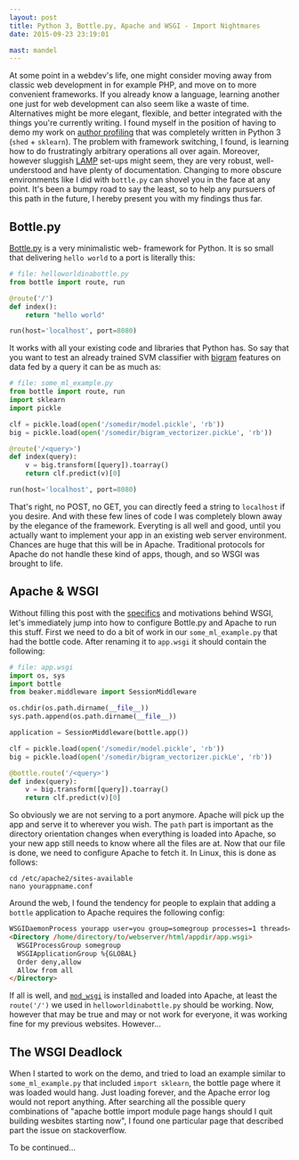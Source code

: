 ```yaml
---
layout: post
title: Python 3, Bottle.py, Apache and WSGI - Import Nightmares
date: 2015-09-23 23:19:01

mast: mandel
---
```


At some point in a webdev's life, one might consider moving away from classic
web development in for example PHP, and move on to more convenient frameworks.
If you already know a language, learning another one just for web development
can also seem like a waste of time. Alternatives might be more elegant,
flexible, and better integrated with the things you're currently writing. I
found myself in the position of having to demo my work on
[author profiling](https://www.uni-weimar.de/medien/webis/events/pan-15/pan15-web/author-profiling.html)
that was completely written in Python 3 (`shed` + `sklearn`). The problem with
framework switching, I found, is learning how to do frustratingly arbitrary
operations all over again. Moreover, however sluggish
[LAMP](https://en.wikipedia.org/wiki/LAMP_%28software_bundle%29) set-ups might
seem, they are very robust, well-understood and have plenty of documentation.
Changing to more obscure environments like I did with `bottle.py` can shovel you
in the face at any point. It's been a bumpy road to say the least, so to help
any pursuers of this path in the future, I hereby present you with my findings
thus far.

## Bottle.py

[Bottle.py](http://bottlepy.org/docs/dev/index.html) is a very minimalistic web-
framework for Python. It is so small that delivering `hello world` to a port is
literally this:

``` python
# file: helloworldinabottle.py
from bottle import route, run

@route('/')
def index():
    return "hello world"

run(host='localhost', port=8080)
```

It works with all your existing code and libraries that Python has. So say that
you want to test an already trained SVM classifier with
[bigram](http://scikit-learn.org/stable/modules/feature_extraction.html#common-vectorizer-usage)
features on data fed by a query it can be as much as:

``` python
# file: some_ml_example.py
from bottle import route, run
import sklearn
import pickle

clf = pickle.load(open('/somedir/model.pickle', 'rb'))
big = pickle.load(open('/somedir/bigram_vectorizer.pickLe', 'rb'))

@route('/<query>')
def index(query):
    v = big.transform([query]).toarray()
    return clf.predict(v)[0]

run(host='localhost', port=8080)
```

That's right, no POST, no GET, you can directly feed a string to `localhost` if
you desire. And with these few lines of code I was completely blown away by the
elegance of the framework. Everyting is all well and good, until you actually
want to implement your app in an existing web server environment. Chances are
huge that this will be in Apache. Traditional protocols for Apache do not handle
these kind of apps, though, and so WSGI was brought to life.

## Apache & WSGI

Without filling this post with the [specifics](http://www.fullstackpython.com/wsgi-servers.html)
and motivations behind WSGI, let's immediately jump into how to configure
Bottle.py and Apache to run this stuff. First we need to do a bit of work in
our `some_ml_example.py` that had the bottle code. After renaming it to `app.wsgi` it should contain the following:

``` python
# file: app.wsgi
import os, sys
import bottle
from beaker.middleware import SessionMiddleware

os.chdir(os.path.dirname(__file__))
sys.path.append(os.path.dirname(__file__))

application = SessionMiddleware(bottle.app())

clf = pickle.load(open('/somedir/model.pickle', 'rb'))
big = pickle.load(open('/somedir/bigram_vectorizer.pickLe', 'rb'))

@bottle.route('/<query>')
def index(query):
    v = big.transform([query]).toarray()
    return clf.predict(v)[0]
```

So obviously we are not serving to a port anymore. Apache will pick up the
app and serve it to wherever you wish. The `path` part is important as the
directory orientation changes when everything is loaded into Apache, so your
new app still needs to know where all the files are at. Now that our file is
done, we need to configure Apache to fetch it. In Linux, this is done as
follows:

``` shell
cd /etc/apache2/sites-available
nano yourappname.conf
```

Around the web, I found the tendency for people to explain that adding a `bottle` application to Apache requires the following config:

``` html
WSGIDaemonProcess yourapp user=you group=somegroup processes=1 threads=5
<Directory /home/directory/to/webserver/html/appdir/app.wsgi>
  WSGIProcessGroup somegroup
  WSGIApplicationGroup %{GLOBAL}
  Order deny,allow
  Allow from all
</Directory>
```

If all is well, and [`mod_wsgi`]() is installed and loaded into Apache, at least
the `route('/')` we used in `helloworldinabottle.py` should be working. Now, however that may be true and may or not work for everyone, it was working
fine for my previous websites. However...

## The WSGI Deadlock

When I started to work on the demo, and tried to load an example similar to
`some_ml_example.py` that included `import sklearn`, the bottle page where it
was loaded would hang. Just loading forever, and the Apache error log would not
report anything. After searching all the possible query combinations of "apache
bottle import module page hangs should I quit building wesbites starting now",
I found one particular page that described part the issue on stackoverflow.

To be continued...
